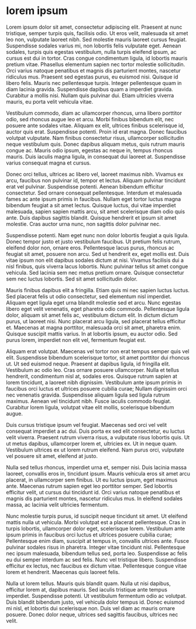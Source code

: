 # lorem ipsum

Lorem ipsum dolor sit amet, consectetur adipiscing elit. Praesent at nunc tristique, semper turpis quis, facilisis odio. Ut eros velit, malesuada sit amet leo non, vulputate laoreet nibh. Sed molestie mauris laoreet cursus feugiat. Suspendisse sodales varius mi, non lobortis felis vulputate eget. Aenean sodales, turpis quis egestas vestibulum, nulla turpis eleifend ipsum, ac cursus est dui in tortor. Cras congue condimentum ligula, id lobortis mauris pretium vitae. Phasellus elementum sapien nec tortor molestie sollicitudin. Orci varius natoque penatibus et magnis dis parturient montes, nascetur ridiculus mus. Praesent sed egestas purus, eu euismod nisi. Quisque id libero felis. Mauris nec pellentesque turpis. Integer pellentesque quam in diam lacinia gravida. Suspendisse dapibus quam a imperdiet gravida. Curabitur a mollis nisi. Nullam quis pulvinar dui. Etiam ultricies viverra mauris, eu porta velit vehicula vitae.

Vestibulum commodo, diam ac ullamcorper rhoncus, urna libero porttitor odio, sed rhoncus augue leo et arcu. Morbi finibus bibendum elit, nec posuere ante sodales vitae. Aliquam ex elit, ultrices finibus scelerisque id, auctor quis erat. Suspendisse potenti. Proin id erat magna. Donec faucibus volutpat vulputate. Nam finibus consectetur risus, ullamcorper sollicitudin neque vestibulum quis. Donec dapibus aliquam metus, quis rutrum mauris congue ac. Mauris odio ipsum, egestas ac neque in, tempus rhoncus mauris. Duis iaculis magna ligula, in consequat dui laoreet at. Suspendisse varius consequat magna et cursus.

Donec orci tellus, ultrices ac libero vel, laoreet maximus nibh. Vivamus ex arcu, faucibus non pulvinar id, tempor et lectus. Aliquam pulvinar tincidunt erat vel pulvinar. Suspendisse potenti. Aenean bibendum efficitur consectetur. Sed ornare consequat pellentesque. Interdum et malesuada fames ac ante ipsum primis in faucibus. Nullam eget tortor luctus magna bibendum feugiat a sit amet lectus. Quisque luctus, dui vitae imperdiet malesuada, sapien sapien mattis arcu, sit amet scelerisque diam odio quis ante. Duis dapibus sagittis blandit. Quisque hendrerit et ipsum sit amet molestie. Cras auctor urna nunc, non sagittis dolor pulvinar nec.

Suspendisse potenti. Nam eget nunc non dolor lobortis feugiat a quis ligula. Donec tempor justo et justo vestibulum faucibus. Ut pretium felis rutrum, eleifend dolor non, ornare eros. Pellentesque lacus purus, rhoncus ac feugiat sit amet, posuere non arcu. Sed ut hendrerit ex, eget mollis est. Duis vitae ipsum non elit dapibus sodales dictum at nisi. Vivamus facilisis dui a nisl finibus, quis viverra lacus lobortis. Nunc pulvinar tellus sit amet congue vehicula. Sed lacinia sem nec metus pretium ornare. Quisque consectetur sem nec luctus lobortis. Sed sit amet sollicitudin dolor.

Mauris finibus dapibus elit a fringilla. Etiam quis mi nec sapien luctus luctus. Sed placerat felis ut odio consectetur, sed elementum nisl imperdiet. Aliquam eget ligula eget urna blandit molestie sed et arcu. Nunc egestas libero eget velit venenatis, eget pharetra odio commodo. Pellentesque ligula dolor, aliquam sit amet felis ac, vestibulum dictum elit. In dictum dictum purus, ut laoreet nisi. Nunc placerat arcu ligula, sed placerat tellus efficitur et. Maecenas at magna porttitor, malesuada orci sit amet, pharetra enim. Quisque suscipit mattis varius. In at lobortis ipsum, eu auctor odio. Sed purus lorem, imperdiet non elit vel, fermentum feugiat est.

Aliquam erat volutpat. Maecenas vel tortor non erat tempus semper quis vel elit. Suspendisse bibendum scelerisque tortor, sit amet porttitor dui rhoncus ut. Ut sed euismod neque. Praesent at dapibus ligula, id fringilla elit. Vestibulum ac odio leo. Cras ornare posuere ullamcorper. Nulla et tellus hendrerit, condimentum nisl at, sodales eros. Quisque rutrum sapien at lorem tincidunt, a laoreet nibh dignissim. Vestibulum ante ipsum primis in faucibus orci luctus et ultrices posuere cubilia curae; Nullam dignissim orci nec venenatis gravida. Suspendisse aliquam ligula sed ligula rutrum maximus. Aenean vel tincidunt nibh. Fusce iaculis commodo feugiat. Curabitur lorem ligula, volutpat vitae elit mollis, scelerisque bibendum augue.

Duis cursus tristique ipsum vel feugiat. Maecenas sed orci vel velit consequat imperdiet a ac dui. Duis porta ex sed elit consectetur, eu luctus velit viverra. Praesent rutrum viverra risus, a vulputate risus lobortis quis. Ut ut metus dapibus, ullamcorper lorem et, ultricies ex. Ut in neque quam. Vestibulum ultrices ex ut lorem rutrum eleifend. Nam purus orci, vulputate vel posuere sit amet, eleifend at justo.

Nulla sed tellus rhoncus, imperdiet urna et, semper nisi. Duis lacinia massa laoreet, convallis eros in, tincidunt ipsum. Mauris vehicula eros sit amet arcu placerat, in ullamcorper sem finibus. Ut eu luctus ipsum, eget maximus ante. Maecenas rutrum sapien eget leo porttitor semper. Sed lobortis efficitur velit, ut cursus dui tincidunt id. Orci varius natoque penatibus et magnis dis parturient montes, nascetur ridiculus mus. In eleifend sodales massa, ac lacinia velit ultricies fermentum.

Nunc molestie turpis purus, id suscipit neque tincidunt sit amet. Ut eleifend mattis nulla ut vehicula. Morbi volutpat est a placerat pellentesque. Cras in turpis lobortis, ullamcorper dolor eget, scelerisque lorem. Vestibulum ante ipsum primis in faucibus orci luctus et ultrices posuere cubilia curae; Pellentesque enim diam, suscipit at tempus in, convallis ultrices ante. Fusce pulvinar sodales risus in pharetra. Integer vitae tincidunt nisl. Pellentesque nec ipsum malesuada, bibendum tellus sed, porta leo. Suspendisse ac felis eu dui semper interdum ac sed felis. Nunc vel tristique libero. Suspendisse efficitur ex lectus, nec faucibus ex dictum vitae. Pellentesque congue vitae lorem et hendrerit. Maecenas quis laoreet felis.

Nulla ut lorem tellus. Mauris quis blandit quam. Nulla ut nisi dapibus, efficitur lorem at, dapibus mauris. Sed iaculis tristique ante tempus imperdiet. Suspendisse potenti. Ut vestibulum fermentum odio ac volutpat. Duis blandit bibendum justo, vel vehicula dolor tempus id. Donec euismod mi nisl, et lobortis dui scelerisque non. Duis vel diam ac mauris ornare posuere. Donec dolor neque, ultrices sed sagittis faucibus, ultrices nec velit.
